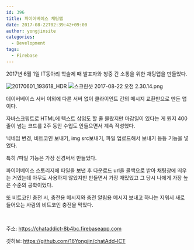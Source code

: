 ```yaml
---
id: 396
title: 파이어베이스 채팅앱
date: 2017-08-22T02:39:42+09:00
author: yongjinsite
categories:
  - Development
tags:
  - Firebase
---
```


2017년 6월 1일 IT동아리 학술제 때 발표자와 청중 간 소통을 위한 채팅앱을 만들었다.

<img class="alignnone size-full wp-image-389" src="https://raw.githubusercontent.com/16Yongjin/16Yongjin.github.io/master/wp-content/uploads/2017/08/20170601_193618_hdr.jpg" alt="20170601_193618_HDR" width="4160" height="2340" srcset="https://raw.githubusercontent.com/16Yongjin/16Yongjin.github.io/master/wp-content/uploads/2017/08/20170601_193618_hdr.jpg 4160w, https://raw.githubusercontent.com/16Yongjin/16Yongjin.github.io/master/wp-content/uploads/2017/08/20170601_193618_hdr-300x169.jpg 300w, https://raw.githubusercontent.com/16Yongjin/16Yongjin.github.io/master/wp-content/uploads/2017/08/20170601_193618_hdr-768x432.jpg 768w, https://raw.githubusercontent.com/16Yongjin/16Yongjin.github.io/master/wp-content/uploads/2017/08/20170601_193618_hdr-1024x576.jpg 1024w, https://raw.githubusercontent.com/16Yongjin/16Yongjin.github.io/master/wp-content/uploads/2017/08/20170601_193618_hdr-1000x563.jpg 1000w, https://raw.githubusercontent.com/16Yongjin/16Yongjin.github.io/master/wp-content/uploads/2017/08/20170601_193618_hdr-533x300.jpg 533w" sizes="(max-width: 4160px) 100vw, 4160px" />

<img class="alignnone  wp-image-412" src="https://raw.githubusercontent.com/16Yongjin/16Yongjin.github.io/master/wp-content/uploads/2017/08/ec8aa4ed81aceba6b0ec83b7-2017-08-22-ec98a4eca084-2-30-14.png" alt="스크린샷 2017-08-22 오전 2.30.14.png" width="393" height="557" srcset="https://raw.githubusercontent.com/16Yongjin/16Yongjin.github.io/master/wp-content/uploads/2017/08/ec8aa4ed81aceba6b0ec83b7-2017-08-22-ec98a4eca084-2-30-14.png 1004w, https://raw.githubusercontent.com/16Yongjin/16Yongjin.github.io/master/wp-content/uploads/2017/08/ec8aa4ed81aceba6b0ec83b7-2017-08-22-ec98a4eca084-2-30-14-212x300.png 212w, https://raw.githubusercontent.com/16Yongjin/16Yongjin.github.io/master/wp-content/uploads/2017/08/ec8aa4ed81aceba6b0ec83b7-2017-08-22-ec98a4eca084-2-30-14-768x1088.png 768w, https://raw.githubusercontent.com/16Yongjin/16Yongjin.github.io/master/wp-content/uploads/2017/08/ec8aa4ed81aceba6b0ec83b7-2017-08-22-ec98a4eca084-2-30-14-723x1024.png 723w, https://raw.githubusercontent.com/16Yongjin/16Yongjin.github.io/master/wp-content/uploads/2017/08/ec8aa4ed81aceba6b0ec83b7-2017-08-22-ec98a4eca084-2-30-14-1000x1416.png 1000w" sizes="(max-width: 393px) 100vw, 393px" /> 

데이버베이스 서버 이외에 다른 서버 없이 클라이언트 간의 메시지 교환만으로 만든 앱이다.

자바스크립트로 HTML에 텍스트 삽입도 할 줄 몰랐지만 마감일이 있다는 게 뭔지 400줄이 넘는 코드를 2주 동안 수업도 안들으면서 계속 작성했다.

닉네임 변경, 비트코인 보내기, img src보내기, 파일 업로드해서 보내기 등등 기능을 넣었다.

특히 /파일 기능은 가장 신경써서 만들었다.

파이어베이스 스토리지에 파일을 보낸 후 다운로드 url을 콜백으로 받아 채팅창에 띄우는 거였는데 아무도 사용하지 않았지만 만들면서 가장 재밌었고 그 당시 나에게 가장 높은 수준의 공학이었다.

또 비트코인 충전 시, 충전용 메시지와 충전 알림용 메시지 보내고 하나는 지워서 새로 들어오는 사람의 비트코인 충전을 막았다.

&nbsp;

주소: https://chataddict-8b4bc.firebaseapp.com

깃허브: https://github.com/16Yongjin/chatAdd-ICT

&nbsp;